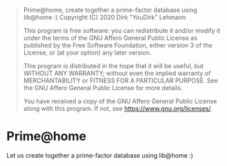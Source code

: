 > Prime@home, create together a prime-factor database using lib@home :)
> Copyright (C) 2020  Dirk "YouDirk" Lehmann
>
> This program is free software: you can redistribute it and/or modify
> it under the terms of the GNU Affero General Public License as
> published by the Free Software Foundation, either version 3 of the
> License, or (at your option) any later version.
>
> This program is distributed in the hope that it will be useful,
> but WITHOUT ANY WARRANTY; without even the implied warranty of
> MERCHANTABILITY or FITNESS FOR A PARTICULAR PURPOSE.  See the
> GNU Affero General Public License for more details.
>
> You have received a copy of the GNU Affero General Public License
> along with this program.  If not, see <https://www.gnu.org/licenses/>.


Prime@home
==========

Let us create together a prime-factor database using lib@home :)
